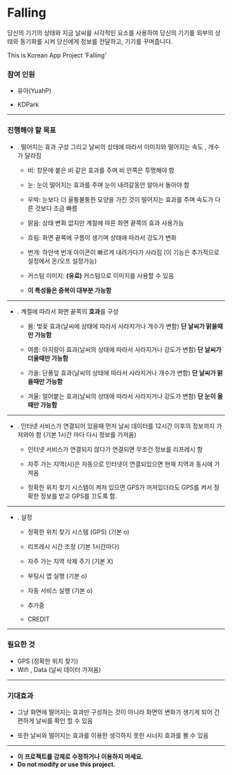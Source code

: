 # Falling

당신의 기기의 상태와 지금 날씨를 시각적인 요소를 사용하여 당신의 기기를 외부의 상태와 동기화를 시켜 당신에게 정보를 전달하고, 기기를 꾸며줍니다.

This is Korean App Project 'Falling'

### 참여 인원

* 유아(YuahP)

* KDPark

---

### 진행해야 할 목표 

* . 떨어지는 효과 구성 그리고 날씨의 상태에 따라서 이미지와 떨어지는 속도 , 개수가 달라짐

  * 비: 창문에 붙은 비 같은 효과를 주며 비 안쪽은 투명해야 함
  
  * 눈: 눈이 떨어지는 효과를 주며 눈이 내려갈동안 알아서 돌아야 함
  
  * 우박: 눈보다 더 울퉁불퉁한 모양을 가진 것이 떨어지는 효과를 주며 속도가 다른 것보다 조금 빠름 
  
  * 맑음: 상태 변화 없지만 계절에 따른 화면 끝쪽의 효과 사용가능
  
  * 흐림: 화면 끝쪽에 구름이 생기며 상태에 따라서 강도가 변화
  
  * 번개: 하얀색 번개 아이콘이 빠르게 내려가다가 사라짐 (이 기능은 추가적으로 설정에서 온/오프 설정가능)
  
  * 커스텀 이미지: **(유료)** 커스텀으로 이미지를 사용할 수 있음
  
  * **이 특성들은 중복이 대부분 가능함**
  
---
  
* . 계절에 따라서 화면 끝쪽의 **효과**를 구성

  * 봄: 벚꽃 효과(날씨에 상태에 따라서 사라지거나 개수가 변함) **단 날씨가 맑을때만 가능함**
  
  * 여름: 아지랑이 효과(날씨의 상태에 따라서 사라지거나 강도가 변함) **단 날씨가 더울때만 가능함**
  
  * 가을: 단풍잎 효과(날씨의 상태에 따라서 사라지거나 개수가 변함) **단 날씨가 맑을때만 가능함**
  
  * 겨울: 얼어붙는 효과(날씨의 상태에 따라서 사라지거나 강도가 변함) **단 눈이 올때만 가능함**
  
---
  
* . 인터넷 서비스가 연결되어 있을때 먼저 날씨 데이터를 12시간 이후의 정보까지 가져와야 함 (기본 1시간 마다 다시 정보를 가져옴)

  * 인터넷 서비스가 연결되지 않다가 연결되면 무조건 정보를 리프레시 함
  
  * 자주 가는 지역(시)은 자동으로 인터넷이 연결되있으면 현재 지역과 동시에 가져옴
  
  * 정확한 위치 찾기 시스템이 켜져 있으면 GPS가 꺼져있더라도 GPS를 켜서 정확한 정보를 받고 GPS를 끄도록 함.
 
---
  
* . 설정
  * 정확한 위치 찾기 시스템 (GPS) (기본 o)
  * 리프레시 시간 조정 (기본 1시간마다)
  * 자주 가는 지역 삭제 주기 (기본 X)
  
  * 부팅시 앱 실행 (기본 o)
  * 자동 서비스 실행 (기본 o)
  
  * 추가중
  
  * CREDIT
  
---

### 필요한 것

* GPS (정확한 위치 찾기)
* Wifi , Data (날씨 데이터 가져옴)

---
  
### 기대효과

* 그냥 화면에 떨어지는 효과만 구성하는 것이 아니라 화면의 변화가 생기게 되어 간편하게 날씨를 확인 할 수 있음

* 또한 날씨와 떨어지는 효과를 이용한 생각하지 못한 시너지 효과를 볼 수 있음

---

* **이 프로젝트를 강제로 수정하거나 이용하지 마세요.**
* **Do not modify or use this project.**
